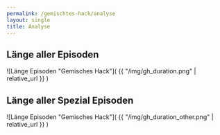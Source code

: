 ```yaml
---
permalink: /gemischtes-hack/analyse
layout: single
title: Analyse
---
```


## Länge aller Episoden

![Länge Episoden "Gemisches Hack"]( {{ "/img/gh_duration.png" | relative_url  }} )

## Länge aller Spezial Episoden

![Länge Episoden "Gemisches Hack"]( {{ "/img/gh_duration_other.png" | relative_url  }} )
